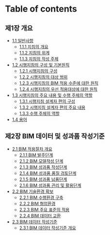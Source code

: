 # Table of contents

## 제1장 개요 [](general-Information/README.md)
  * [1.1 일반사항](general-Information/README.md)
    * [1.1.1 지침의 개요](general-Information/overview-of-guidelines.md)
    * [1.1.2 지침의 위계](general-Information/hierarchy-of-guidelines.md)
    * [1.1.3 지침의 작성 주체](general-Information/who-wrote-the-guidelines.md)
  * [1.2 시행지침의 구성 및 기본원칙](composition-and-basic-principles/README.md)
    * [1.2.1 시행지침의 구성](composition-and-basic-principles/composition.md)
    * [1.2.2 시행지침의 대상 범위](composition-and-basic-principles/target-scope.md)
    * [1.2.3 시행지침의 BIM 적용 수준에 대한 원칙](composition-and-basic-principles/principles-for-levels-of-BIM-application.md)
    * [1.2.4 시행지침의 우선 적용대상에 대한 원칙](composition-and-basic-principles/principles-for-priority-application.md)
  * [1.3 시행지침의 주요 내용 및 수행 주체의 역할]()
    * [1.3.1 시행지침 설계자 편의 구성](main-contents-and-roles-of-performing-subjects/designers-convenience-configuration.md)
    * [1.3.2 시행지침 설계자 편의 주요 내용](main-contents-and-roles-of-performing-subjects/main-contents-of-designer-convenience.md)
    * [1.3.3 수행 주체의 역할](main-contents-and-roles-of-performing-subjects/role-of-performing-subject.md)
  * [1.4 용어](term/README.md)

## 제2장 BIM 데이터 및 성과품 작성기준
  * [2.1 BIM 적용절차 개요](general-Information/README.md)
    * [2.1.1 BIM 발주단계](overview-of-bim-application-procedure/bim-order-stage.md)
    * [2.1.2 BIM 모델작성 단계](overview-of-bim-application-procedure/bim-model-creation-step.md)
    * [2.1.3 BIM 성과품 작성단계](overview-of-bim-application-procedure/bim-product-preparation-stage.md)
    * [2.1.4 BIM 성과품 품질 검토단계](overview-of-bim-application-procedure/bim-performance-product-quality-review-stage.md)
    * [2.1.5 BIM 성과품 납품단계](overview-of-bim-application-procedure/bim-performance-product-delivery-stage.md)
    * [2.1.6 BIM 성과품 관리 및 활용단계](overview-of-bim-application-procedure/bim-performance-product-management-and-utilization-stage.md)
  * [2.2 BIM 기술환경 확보]()
    * [2.2.1 BIM 수행환경 구축](secure-bim-technology-environment/bim-implementation-environment-establishment.md)
    * [2.2.2 BIM 협업환경](secure-bim-technology-environment/bim-collaboration-environment.md)
    * [2.2.3 BIM 주요 표준의 적용](secure-bim-technology-environment/application-of-major-bim-standards.md)
    * [2.2.4 BIM 데이터 교환](secure-bim-technology-environment/bim-data-exchange.md)
  * [2.3 BIM 데이터 작성기준]()
    * [2.3.1 BIM 데이터 작성기준 개요](criteria-for-writing-bim-data/outline-of-bim-data-creation-criteria.md)